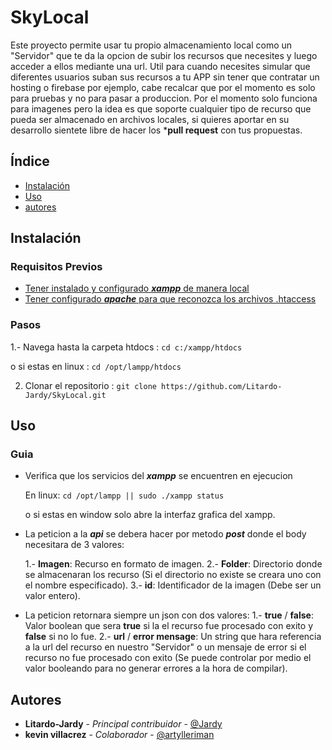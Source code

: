 # SkyLocal

Este proyecto permite usar tu propio almacenamiento local como un "Servidor" que te da la opcion de subir los recursos que necesites 
y luego acceder a ellos mediante una url. Util para cuando necesites simular que diferentes usuarios suban sus recursos a tu APP sin tener 
que contratar un hosting o firebase por ejemplo, cabe recalcar que por el momento es solo para pruebas y no para pasar a produccion.
Por el momento solo funciona para imagenes pero la idea es que soporte cualquier tipo de recurso que pueda ser almacenado en archivos locales, si quieres
aportar en su desarrollo sientete libre de hacer los ***pull request** con tus propuestas.

## Índice

- [Instalación](#instalación)
- [Uso](#uso)
- [autores](#autores)

## Instalación

### Requisitos Previos

- [Tener instalado y configurado ***xampp*** de manera local](#)
- [Tener configurado ***apache*** para que reconozca los archivos .htaccess](#)

### Pasos

1.- Navega hasta la carpeta htdocs :
   `cd c:/xampp/htdocs`

   o si estas en linux :
   `cd /opt/lampp/htdocs`
   
2. Clonar el repositorio :
   `git clone https://github.com/Litardo-Jardy/SkyLocal.git`

## Uso

### Guia

- Verifica que los servicios del ***xampp*** se encuentren en ejecucion
  
  En linux:
  `cd /opt/lampp || sudo ./xampp status`

  o si estas en window solo abre la interfaz grafica del xampp.

- La peticion a la ***api*** se debera hacer por metodo ***post*** donde el body necesitara de 3 valores:
  
   1.- **Imagen**: Recurso en formato de imagen.
   2.- **Folder**: Directorio donde se almacenaran los recurso (Si el directorio no existe se creara uno con el nombre especificado).
   3.- **id**: Identificador de la imagen (Debe ser un valor entero).

- La peticion retornara siempre un json con dos valores:
   1.- **true** / **false**: Valor boolean que sera **true** si la el recurso fue procesado con exito y **false** si no lo fue.
   2.- **url** / **error mensage**: Un string que hara referencia a la url del recurso en nuestro "Servidor"
       o un mensaje de error si el recurso no fue procesado con exito (Se puede controlar por medio el valor booleando para no generar errores a la hora de compilar).

## Autores
- **Litardo-Jardy** - *Principal contribuidor* - [@Jardy](https://github.com/Litardo-Jardy)
- **kevin villacrez** - *Colaborador* - [@artylleriman](https://github.com/artylleriman)
 
